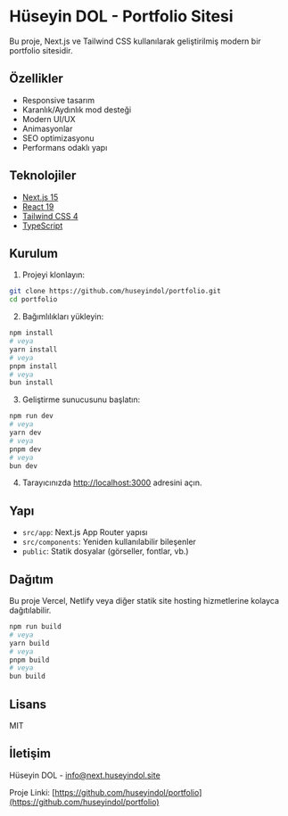 # Hüseyin DOL - Portfolio Sitesi

Bu proje, Next.js ve Tailwind CSS kullanılarak geliştirilmiş modern bir portfolio sitesidir.

## Özellikler

- Responsive tasarım
- Karanlık/Aydınlık mod desteği
- Modern UI/UX
- Animasyonlar
- SEO optimizasyonu
- Performans odaklı yapı

## Teknolojiler

- [Next.js 15](https://nextjs.org/)
- [React 19](https://react.dev/)
- [Tailwind CSS 4](https://tailwindcss.com/)
- [TypeScript](https://www.typescriptlang.org/)

## Kurulum

1. Projeyi klonlayın:

```bash
git clone https://github.com/huseyindol/portfolio.git
cd portfolio
```

2. Bağımlılıkları yükleyin:

```bash
npm install
# veya
yarn install
# veya
pnpm install
# veya
bun install
```

3. Geliştirme sunucusunu başlatın:

```bash
npm run dev
# veya
yarn dev
# veya
pnpm dev
# veya
bun dev
```

4. Tarayıcınızda [http://localhost:3000](http://localhost:3000) adresini açın.

## Yapı

- `src/app`: Next.js App Router yapısı
- `src/components`: Yeniden kullanılabilir bileşenler
- `public`: Statik dosyalar (görseller, fontlar, vb.)

## Dağıtım

Bu proje Vercel, Netlify veya diğer statik site hosting hizmetlerine kolayca dağıtılabilir.

```bash
npm run build
# veya
yarn build
# veya
pnpm build
# veya
bun build
```

## Lisans

MIT

## İletişim

Hüseyin DOL - [info@next.huseyindol.site](mailto:info@next.huseyindol.site)

Proje Linki: [https://github.com/huseyindol/portfolio](https://github.com/huseyindol/portfolio)
